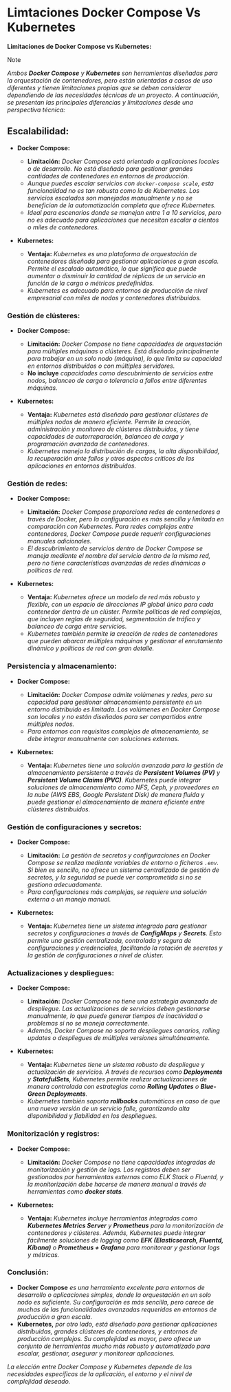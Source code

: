 <!-- Autor: Daniel Benjamin Perez Morales -->
<!-- GitHub: https://github.com/D4nitrix13 -->
<!-- GitLab: https://gitlab.com/D4nitrix13 -->
<!-- Correo electrónico: danielperezdev@proton.me -->

# **Limtaciones Docker Compose Vs Kubernetes**

**Limitaciones de Docker Compose vs Kubernetes:**

> [!NOTE]
> *Ambos **Docker Compose** y **Kubernetes** son herramientas diseñadas para la orquestación de contenedores, pero están orientadas a casos de uso diferentes y tienen limitaciones propias que se deben considerar dependiendo de las necesidades técnicas de un proyecto. A continuación, se presentan las principales diferencias y limitaciones desde una perspectiva técnica:*

## **Escalabilidad:**

- **Docker Compose:**
  - **Limitación:** *Docker Compose está orientado a aplicaciones locales o de desarrollo. No está diseñado para gestionar grandes cantidades de contenedores en entornos de producción.*
  - *Aunque puedes escalar servicios con `docker-compose scale`, esta funcionalidad no es tan robusta como la de Kubernetes. Los servicios escalados son manejados manualmente y no se benefician de la automatización completa que ofrece Kubernetes.*
  - *Ideal para escenarios donde se manejan entre 1 a 10 servicios, pero no es adecuado para aplicaciones que necesitan escalar a cientos o miles de contenedores.*

- **Kubernetes:**
  - **Ventaja:** *Kubernetes es una plataforma de orquestación de contenedores diseñada para gestionar aplicaciones a gran escala. Permite el escalado automático, lo que significa que puede aumentar o disminuir la cantidad de réplicas de un servicio en función de la carga o métricas predefinidas.*
  - *Kubernetes es adecuado para entornos de producción de nivel empresarial con miles de nodos y contenedores distribuidos.*

### **Gestión de clústeres:**

- **Docker Compose:**
  - **Limitación:** *Docker Compose no tiene capacidades de orquestación para múltiples máquinas o clústeres. Está diseñado principalmente para trabajar en un solo nodo (máquina), lo que limita su capacidad en entornos distribuidos o con múltiples servidores.*
  - **No incluye** *capacidades como descubrimiento de servicios entre nodos, balanceo de carga o tolerancia a fallos entre diferentes máquinas.*

- **Kubernetes:**
  - **Ventaja:** *Kubernetes está diseñado para gestionar clústeres de múltiples nodos de manera eficiente. Permite la creación, administración y monitoreo de clústeres distribuidos, y tiene capacidades de autorreparación, balanceo de carga y programación avanzada de contenedores.*
  - *Kubernetes maneja la distribución de cargas, la alta disponibilidad, la recuperación ante fallos y otros aspectos críticos de las aplicaciones en entornos distribuidos.*

### **Gestión de redes:**

- **Docker Compose:**
  - **Limitación:** *Docker Compose proporciona redes de contenedores a través de Docker, pero la configuración es más sencilla y limitada en comparación con Kubernetes. Para redes complejas entre contenedores, Docker Compose puede requerir configuraciones manuales adicionales.*
  - *El descubrimiento de servicios dentro de Docker Compose se maneja mediante el nombre del servicio dentro de la misma red, pero no tiene características avanzadas de redes dinámicas o políticas de red.*

- **Kubernetes:**
  - **Ventaja:** *Kubernetes ofrece un modelo de red más robusto y flexible, con un espacio de direcciones IP global único para cada contenedor dentro de un clúster. Permite políticas de red complejas, que incluyen reglas de seguridad, segmentación de tráfico y balanceo de carga entre servicios.*
  - *Kubernetes también permite la creación de redes de contenedores que pueden abarcar múltiples máquinas y gestionar el enrutamiento dinámico y políticas de red con gran detalle.*

### **Persistencia y almacenamiento:**

- **Docker Compose:**
  - **Limitación:** *Docker Compose admite volúmenes y redes, pero su capacidad para gestionar almacenamiento persistente en un entorno distribuido es limitada. Los volúmenes en Docker Compose son locales y no están diseñados para ser compartidos entre múltiples nodos.*
  - *Para entornos con requisitos complejos de almacenamiento, se debe integrar manualmente con soluciones externas.*

- **Kubernetes:**
  - **Ventaja:** *Kubernetes tiene una solución avanzada para la gestión de almacenamiento persistente a través de **Persistent Volumes (PV)** y **Persistent Volume Claims (PVC)**. Kubernetes puede integrar soluciones de almacenamiento como NFS, Ceph, y proveedores en la nube (AWS EBS, Google Persistent Disk) de manera fluida y puede gestionar el almacenamiento de manera eficiente entre clústeres distribuidos.*

### **Gestión de configuraciones y secretos:**

- **Docker Compose:**
  - **Limitación:** *La gestión de secretos y configuraciones en Docker Compose se realiza mediante variables de entorno o ficheros `.env`. Si bien es sencillo, no ofrece un sistema centralizado de gestión de secretos, y la seguridad se puede ver comprometida si no se gestiona adecuadamente.*
  - *Para configuraciones más complejas, se requiere una solución externa o un manejo manual.*

- **Kubernetes:**
  - **Ventaja:** *Kubernetes tiene un sistema integrado para gestionar secretos y configuraciones a través de **ConfigMaps** y **Secrets**. Esto permite una gestión centralizada, controlada y segura de configuraciones y credenciales, facilitando la rotación de secretos y la gestión de configuraciones a nivel de clúster.*

### **Actualizaciones y despliegues:**

- **Docker Compose:**
  - **Limitación:** *Docker Compose no tiene una estrategia avanzada de despliegue. Las actualizaciones de servicios deben gestionarse manualmente, lo que puede generar tiempos de inactividad o problemas si no se maneja correctamente.*
  - *Además, Docker Compose no soporta despliegues canarios, rolling updates o despliegues de múltiples versiones simultáneamente.*

- **Kubernetes:**
  - **Ventaja:** *Kubernetes tiene un sistema robusto de despliegue y actualización de servicios. A través de recursos como **Deployments** y **StatefulSets**, Kubernetes permite realizar actualizaciones de manera controlada con estrategias como **Rolling Updates** o **Blue-Green Deployments**.*
  - *Kubernetes también soporta **rollbacks** automáticos en caso de que una nueva versión de un servicio falle, garantizando alta disponibilidad y fiabilidad en los despliegues.*

### **Monitorización y registros:**

- **Docker Compose:**
  - **Limitación:** *Docker Compose no tiene capacidades integradas de monitorización y gestión de logs. Los registros deben ser gestionados por herramientas externas como ELK Stack o Fluentd, y la monitorización debe hacerse de manera manual a través de herramientas como **docker stats**.*
  
- **Kubernetes:**
  - **Ventaja:** *Kubernetes incluye herramientas integradas como **Kubernetes Metrics Server** y **Prometheus** para la monitorización de contenedores y clústeres. Además, Kubernetes puede integrar fácilmente soluciones de logging como **EFK (Elasticsearch, Fluentd, Kibana)** o **Prometheus + Grafana** para monitorear y gestionar logs y métricas.*

### **Conclusión:**

- **Docker Compose** *es una herramienta excelente para entornos de desarrollo o aplicaciones simples, donde la orquestación en un solo nodo es suficiente. Su configuración es más sencilla, pero carece de muchas de las funcionalidades avanzadas requeridas en entornos de producción a gran escala.*
- **Kubernetes,** *por otro lado, está diseñado para gestionar aplicaciones distribuidas, grandes clústeres de contenedores, y entornos de producción complejos. Su complejidad es mayor, pero ofrece un conjunto de herramientas mucho más robusto y automatizado para escalar, gestionar, asegurar y monitorear aplicaciones.*

*La elección entre Docker Compose y Kubernetes depende de las necesidades específicas de la aplicación, el entorno y el nivel de complejidad deseado.*
